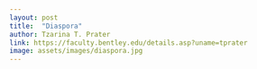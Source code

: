 ```yaml
---
layout: post
title:  "Diaspora"
author: Tzarina T. Prater
link: https://faculty.bentley.edu/details.asp?uname=tprater
image: assets/images/diaspora.jpg
---
```

